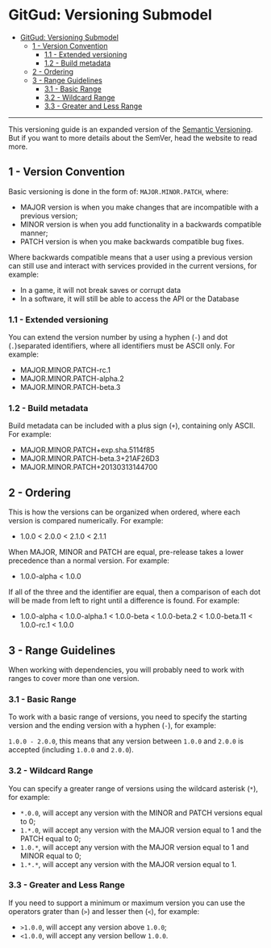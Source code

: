 # GitGud: Versioning Submodel

- [GitGud: Versioning Submodel](#gitgud-versioning-submodel)
	- [1 - Version Convention](#1---version-convention)
		- [1.1 - Extended versioning](#11---extended-versioning)
		- [1.2 - Build metadata](#12---build-metadata)
	- [2 - Ordering](#2---ordering)
	- [3 - Range Guidelines](#3---range-guidelines)
		- [3.1 - Basic Range](#31---basic-range)
		- [3.2 - Wildcard Range](#32---wildcard-range)
		- [3.3 - Greater and Less Range](#33---greater-and-less-range)

---

This versioning guide is an expanded version of the [Semantic Versioning](https://semver.org). But if you want to more details about the SemVer, head the website to read more.

## 1 - Version Convention

Basic versioning is done in the form of: `MAJOR.MINOR.PATCH`, where:

- MAJOR version is when you make changes that are incompatible with a previous version;
- MINOR version is when you add functionality in a backwards compatible manner;
- PATCH version is when you make backwards compatible bug fixes.

Where backwards compatible means that a user using a previous version can still use and interact with services provided in the current versions, for example:

- In a game, it will not break saves or corrupt data
- In a software, it will still be able to access the API or the Database

### 1.1 - Extended versioning

You can extend the version number by using a hyphen (`-`) and dot (`.`)separated identifiers, where all identifiers must be ASCII only. For example:

- MAJOR.MINOR.PATCH-rc.1
- MAJOR.MINOR.PATCH-alpha.2
- MAJOR.MINOR.PATCH-beta.3

### 1.2 - Build metadata

Build metadata can be included with a plus sign (`+`), containing only ASCII. For example:

- MAJOR.MINOR.PATCH+exp.sha.5114f85
- MAJOR.MINOR.PATCH-beta.3+21AF26D3
- MAJOR.MINOR.PATCH+20130313144700

## 2 - Ordering

This is how the versions can be organized when ordered, where each version is compared numerically. For example:

- 1.0.0 < 2.0.0 < 2.1.0 < 2.1.1

When MAJOR, MINOR and PATCH are equal, pre-release takes a lower precedence than a normal version. For example:

- 1.0.0-alpha < 1.0.0

If all of the three and the identifier are equal, then a comparison of each dot will be made from left to right until a difference is found. For example:

- 1.0.0-alpha < 1.0.0-alpha.1 < 1.0.0-beta < 1.0.0-beta.2 < 1.0.0-beta.11 < 1.0.0-rc.1 < 1.0.0

## 3 - Range Guidelines

When working with dependencies, you will probably need to work with ranges to cover more than one version.

### 3.1 - Basic Range

To work with a basic range of versions, you need to specify the starting version and the ending version with a hyphen (`-`), for example:

`1.0.0 - 2.0.0`, this means that any version between `1.0.0` and `2.0.0` is accepted (including `1.0.0` and `2.0.0`).

### 3.2 - Wildcard Range

You can specify a greater range of versions using the wildcard asterisk (`*`), for example:

- `*.0.0`, will accept any version with the MINOR and PATCH versions equal to 0;
- `1.*.0`, will accept any version with the MAJOR version equal to 1 and the PATCH equal to 0;
- `1.0.*`, will accept any version with the MAJOR version equal to 1 and MINOR equal to 0;
- `1.*.*`, will accept any version with the MAJOR version equal to 1.

### 3.3 - Greater and Less Range

If you need to support a minimum or maximum version you can use the operators grater than (`>`) and lesser then (`<`), for example:

- `>1.0.0`, will accept any version above `1.0.0`;
- `<1.0.0`, will accept any version bellow `1.0.0`.
